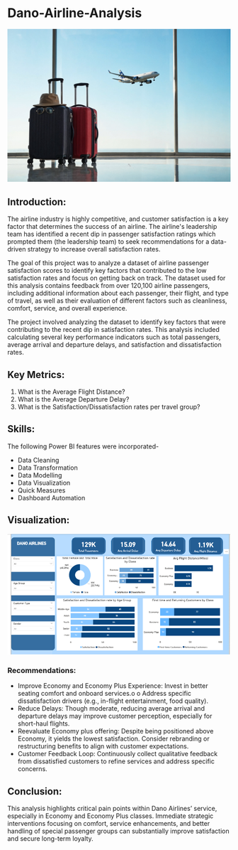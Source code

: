 # Dano-Airline-Analysis

![](https://github.com/StarSeun/Dano-Airline-Analysis/blob/main/travel-bags-airport.jpg)


## Introduction: 

The airline industry is highly competitive, and customer satisfaction is a key factor that determines the success of an airline. The airline's leadership team has identified a recent dip in passenger satisfaction ratings which prompted them (the leadership team) to seek recommendations for a data-driven strategy to increase overall satisfaction rates.

The goal of this project was to analyze a dataset of airline passenger satisfaction scores to identify key factors that contributed to the low satisfaction rates and focus on getting back on track. The dataset used for this analysis contains feedback from over 120,100 airline passengers, including additional information about each passenger, their flight, and type of travel, as well as their evaluation of different factors such as cleanliness, comfort, service, and overall experience.

The project involved analyzing the dataset to identify key factors that were contributing to the recent dip in satisfaction rates. This analysis included calculating several key performance indicators such as total passengers, average arrival and departure delays, and satisfaction and dissatisfaction rates.

## Key Metrics:

1. What is the Average Flight Distance?
2. What is the Average Departure Delay?
3. What is the Satisfaction/Dissatisfaction rates per travel group?

## Skills:
The following Power BI features were incorporated-
- Data Cleaning
- Data Transformation
- Data Modelling
- Data Visualization
- Quick Measures
- Dashboard Automation

## Visualization:
![](https://github.com/StarSeun/Dano-Airline-Analysis/blob/main/Screenshot%20(90).png)

### Recommendations:
- Improve Economy and Economy Plus Experience: 
Invest in better seating comfort and onboard services.o o Address specific dissatisfaction drivers (e.g., in-flight entertainment, food quality).
- Reduce Delays:
Though moderate, reducing average arrival and departure delays may improve customer perception, especially for short-haul flights.
- Reevaluate Economy plus offering:
Despite being positioned above Economy, it yields the lowest satisfaction. Consider rebranding or restructuring benefits to align with customer expectations.
- Customer Feedback Loop:
Continuously collect qualitative feedback from dissatisfied customers to refine services and address specific concerns.

## Conclusion:
This analysis highlights critical pain points within Dano Airlines’ service, especially in Economy and Economy Plus classes. Immediate strategic interventions focusing on comfort, service enhancements, and better handling of special passenger groups can substantially improve satisfaction and secure long-term loyalty.


